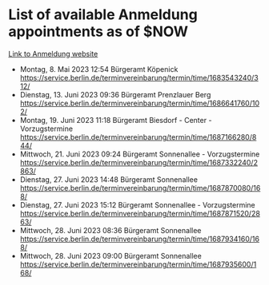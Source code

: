 # List of available Anmeldung appointments as of $NOW
[Link to Anmeldung website](https://service.berlin.de/terminvereinbarung/termin/tag.php?termin=1&anliegen[]=120686&dienstleisterlist=122210,122217,327316,122219,327312,122227,327314,122231,327346,122243,327348,122254,122252,329742,122260,329745,122262,329748,122271,327278,122273,327274,122277,327276,330436,122280,327294,122282,327290,122284,327292,122291,327270,122285,327266,122286,327264,122296,327268,150230,329760,122297,327286,122294,327284,122312,329763,122314,329775,122304,327330,122311,327334,122309,327332,317869,122281,327352,122279,329772,122283,122276,327324,122274,327326,122267,329766,122246,327318,122251,327320,122257,327322,122208,327298,122226,327300&herkunft=http%3A%2F%2Fservice.berlin.de%2Fdienstleistung%2F120686%2F)
- Montag, 8. Mai 2023 12:54 Bürgeramt Köpenick https://service.berlin.de/terminvereinbarung/termin/time/1683543240/312/
- Dienstag, 13. Juni 2023 09:36 Bürgeramt Prenzlauer Berg https://service.berlin.de/terminvereinbarung/termin/time/1686641760/102/
- Montag, 19. Juni 2023 11:18 Bürgeramt Biesdorf - Center - Vorzugstermine https://service.berlin.de/terminvereinbarung/termin/time/1687166280/844/
- Mittwoch, 21. Juni 2023 09:24 Bürgeramt Sonnenallee - Vorzugstermine https://service.berlin.de/terminvereinbarung/termin/time/1687332240/2863/
- Dienstag, 27. Juni 2023 14:48 Bürgeramt Sonnenallee https://service.berlin.de/terminvereinbarung/termin/time/1687870080/168/
- Dienstag, 27. Juni 2023 15:12 Bürgeramt Sonnenallee - Vorzugstermine https://service.berlin.de/terminvereinbarung/termin/time/1687871520/2863/
- Mittwoch, 28. Juni 2023 08:36 Bürgeramt Sonnenallee https://service.berlin.de/terminvereinbarung/termin/time/1687934160/168/
- Mittwoch, 28. Juni 2023 09:00 Bürgeramt Sonnenallee https://service.berlin.de/terminvereinbarung/termin/time/1687935600/168/
